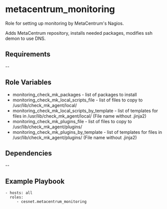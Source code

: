 metacentrum_monitoring
======================

Role for setting up monitoring by MetaCentrum's Nagios.

Adds MetaCentrum repository, installs needed packages, modifies ssh demon to use DNS.


Requirements
------------

--

Role Variables
--------------

- monitoring_check_mk_packages - list of packages to install
- monitoring_check_mk_local_scripts_file - list of files to copy to /usr/lib/check_mk_agent/local/
- monitoring_check_mk_local_scripts_by_template - list of templates for files in /usr/lib/check_mk_agent/local/ (File name without .jinja2)
- monitoring_check_mk_plugins_file - list of files to copy to /usr/lib/check_mk_agent/plugins/
- monitoring_check_mk_plugins_by_template - list of templates for files in /usr/lib/check_mk_agent/plugins/ (File name without .jinja2)

Dependencies
------------

--

Example Playbook
----------------

    - hosts: all
      roles:
         - cesnet.metacentrum_monitoring
